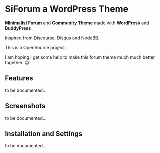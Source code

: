 # SiForum a WordPress Theme
**Minimalist Forum** and **Community Theme** made with **WordPress** and **BuddyPress**

Inspired from Discourse, Disqus and NodeBB.

This is a OpenSource project. 

I am hoping I get some help to make this forum theme much much better together. 😊


## Features

to be documented...



## Screenshots

to be documented...



## Installation and Settings
 
to be documented...
